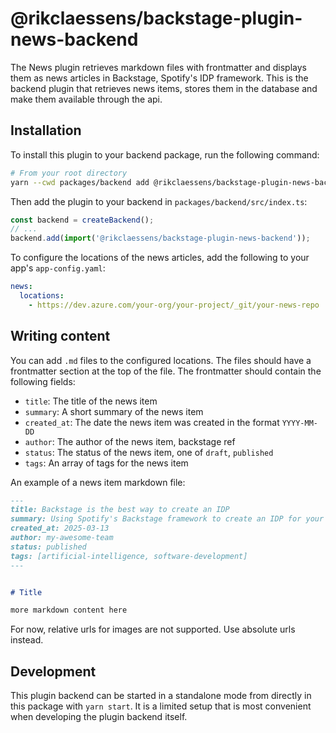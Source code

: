 # @rikclaessens/backstage-plugin-news-backend

The News plugin retrieves markdown files with frontmatter and displays them as news articles in Backstage, Spotify's IDP framework. This is the backend plugin that retrieves news items, stores them in the database and make them available through the api.

## Installation

To install this plugin to your backend package, run the following command:

```bash
# From your root directory
yarn --cwd packages/backend add @rikclaessens/backstage-plugin-news-backend
```

Then add the plugin to your backend in `packages/backend/src/index.ts`:

```ts
const backend = createBackend();
// ...
backend.add(import('@rikclaessens/backstage-plugin-news-backend'));
```

To configure the locations of the news articles, add the following to your app's `app-config.yaml`:

```yaml
news:
  locations:
    - https://dev.azure.com/your-org/your-project/_git/your-news-repo
```

## Writing content

You can add `.md` files to the configured locations. The files should have a frontmatter section at the top of the file. The frontmatter should contain the following fields:
- `title`: The title of the news item
- `summary`: A short summary of the news item
- `created_at`: The date the news item was created in the format `YYYY-MM-DD`
- `author`: The author of the news item, backstage ref
- `status`: The status of the news item, one of `draft`, `published`
- `tags`: An array of tags for the news item

An example of a news item markdown file:

```md
---
title: Backstage is the best way to create an IDP
summary: Using Spotify's Backstage framework to create an IDP for your company is the best way to go. You leverage a wide community of developers and a robust framework to build your IDP.
created_at: 2025-03-13
author: my-awesome-team
status: published
tags: [artificial-intelligence, software-development]
---


# Title

more markdown content here
```

For now, relative urls for images are not supported. Use absolute urls instead.

## Development

This plugin backend can be started in a standalone mode from directly in this
package with `yarn start`. It is a limited setup that is most convenient when
developing the plugin backend itself.
